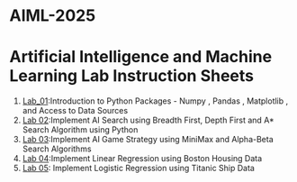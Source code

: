 # AIML-2025
# Artificial Intelligence and Machine Learning Lab Instruction Sheets
1. [Lab_01](https://github.com/goliharini19/AIML-2025/blob/main/lab%2001.ipynb):Introduction to Python Packages - Numpy , Pandas , Matplotlib , and Access to Data Sources
2. [Lab 02](https://github.com/goliharini19/AIML-2025/blob/main/Lab%2002.ipynb):Implement AI Search using Breadth First, Depth First and A* Search Algorithm using Python
3. [Lab 03](https://github.com/goliharini19/AIML-2025/blob/main/Lab03.ipynb):Implement AI Game Strategy using MiniMax and Alpha-Beta Search Algorithms
4. [Lab 04](https://github.com/goliharini19/AIML-2025/blob/main/Lab%2004.ipynb):Implement Linear Regression using Boston Housing Data
5. [Lab 05](https://github.com/goliharini19/AIML-2025/blob/main/Lab_05.ipynb): Implement Logistic Regression using Titanic Ship Data
